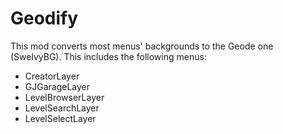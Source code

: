 # Geodify

This mod converts most menus' backgrounds to the Geode one (SwelvyBG). This includes the following menus:
- CreatorLayer
- GJGarageLayer
- LevelBrowserLayer
- LevelSearchLayer
- LevelSelectLayer